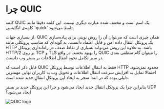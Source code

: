 # چرا QUIC

کلمه QUIC یک اسم است و مخفف شده عبارت دیگری نیست. این کلمه دقیقا مانند
کلمه‌ی انگلیسی 'quick' تلفظ می‌شود.

از بسیاری جهات، QUIC همان چیزی است که می‌توان آن را روشِ نوینی برای
پیاده‌سازی یک پروتکل انتقال داده امن و قابل اعتماد دانست، به گونه‌ای
که مناسب پروتکلی مانند HTTP باشد. به علاوه این روش می‌تواند بسیاری از نقاط
ضعف در راه‌اندازی پروتکل HTTP/2 بر روی TCP و TLS را بهبود بخشد. در واقع
QUIC را میتوان گام منطقی بعدی در سیر تکامل نحوه انتقال اطلاعات بر بستر وب دانست.

قابل ذکر است که QUIC فقط به انتقال اطلاعات توسط پروتکل HTTP محدود نمی‌شود.
احتمالا تمایل به افزایش سرعت انتقال اطلاعات و تحویل وِب به کاربران نهایی مهمترین
دلیلی بوده که در ابتدا منجر به ایجاد این پروتکلِ انتقالِ جدید شده است.


بنابراین چرا یک پروتکل انتقال جدید ایجاد می‌شود و چرا این پروتکل جدید بر
بستر UDP ایجاد می‌شود؟

![QUIC logo](../images/QUIC.png)
